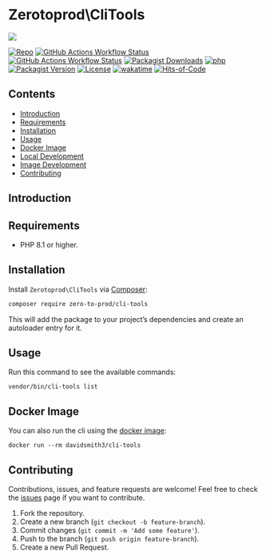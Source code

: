 # Zerotoprod\CliTools

![](art/logo.png)

[![Repo](https://img.shields.io/badge/github-gray?logo=github)](https://github.com/zero-to-prod/cli-tools)
[![GitHub Actions Workflow Status](https://img.shields.io/github/actions/workflow/status/zero-to-prod/cli-tools/test.yml?label=test)](https://github.com/zero-to-prod/cli-tools/actions)
[![GitHub Actions Workflow Status](https://img.shields.io/github/actions/workflow/status/zero-to-prod/cli-tools/build_docker_image.yml?label=build_docker_image)](https://github.com/zero-to-prod/cli-tools/actions)
[![Packagist Downloads](https://img.shields.io/packagist/dt/zero-to-prod/cli-tools?color=blue)](https://packagist.org/packages/zero-to-prod/cli-tools/stats)
[![php](https://img.shields.io/packagist/php-v/zero-to-prod/cli-tools.svg?color=purple)](https://packagist.org/packages/zero-to-prod/cli-tools/stats)
[![Packagist Version](https://img.shields.io/packagist/v/zero-to-prod/cli-tools?color=f28d1a)](https://packagist.org/packages/zero-to-prod/cli-tools)
[![License](https://img.shields.io/packagist/l/zero-to-prod/cli-tools?color=pink)](https://github.com/zero-to-prod/cli-tools/blob/main/LICENSE.md)
[![wakatime](https://wakatime.com/badge/github/zero-to-prod/cli-tools.svg)](https://wakatime.com/badge/github/zero-to-prod/cli-tools)
[![Hits-of-Code](https://hitsofcode.com/github/zero-to-prod/cli-tools?branch=main)](https://hitsofcode.com/github/zero-to-prod/cli-tools/view?branch=main)

## Contents

- [Introduction](#introduction)
- [Requirements](#requirements)
- [Installation](#installation)
- [Usage](#usage)
- [Docker Image](#docker-image)
- [Local Development](./LOCAL_DEVELOPMENT.md)
- [Image Development](./IMAGE_DEVELOPMENT.md)
- [Contributing](#contributing)

## Introduction

## Requirements

- PHP 8.1 or higher.

## Installation

Install `Zerotoprod\CliTools` via [Composer](https://getcomposer.org/):

```bash
composer require zero-to-prod/cli-tools
```

This will add the package to your project’s dependencies and create an autoloader entry for it.

## Usage

Run this command to see the available commands:

```shell
vendor/bin/cli-tools list 
```

## Docker Image

You can also run the cli using the [docker image](https://hub.docker.com/repository/docker/davidsmith3/cli-tools/general):

```shell
docker run --rm davidsmith3/cli-tools
```

## Contributing

Contributions, issues, and feature requests are welcome!
Feel free to check the [issues](https://github.com/zero-to-prod/cli-tools/issues) page if you want to contribute.

1. Fork the repository.
2. Create a new branch (`git checkout -b feature-branch`).
3. Commit changes (`git commit -m 'Add some feature'`).
4. Push to the branch (`git push origin feature-branch`).
5. Create a new Pull Request.